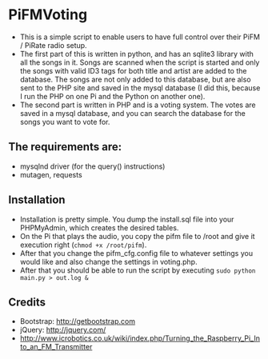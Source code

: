 PiFMVoting
==========

- This is a simple script to enable users to have full control over their PiFM / PiRate radio setup. 
- The first part of this is written in python, and has an sqlite3 library with all the songs in it. Songs are scanned when the script is started and only the songs with valid ID3 tags for both title and artist are added to the database. The songs are not only added to this database, but are also sent to the PHP site and saved in the mysql database (I did this, because I run the PHP on one Pi and the Python on another one).
- The second part is written in PHP and is a voting system. The votes are saved in a mysql database, and you can search the database for the songs you want to vote for. 

The requirements are:
---------------------
- mysqlnd driver (for the query() instructions)
- mutagen, requests

Installation
------------
- Installation is pretty simple. You dump the install.sql file into your PHPMyAdmin, which creates the desired tables. 
- On the Pi that plays the audio, you copy the pifm file to /root and give it execution right (`chmod +x /root/pifm`). 
- After that you change the pifm_cfg.config file to whatever settings you would like and also change the settings in voting.php.
- After that you should be able to run the script by executing `sudo python main.py > out.log &`

Credits
-------
- Bootstrap: http://getbootstrap.com
- jQuery: http://jquery.com/
- http://www.icrobotics.co.uk/wiki/index.php/Turning_the_Raspberry_Pi_Into_an_FM_Transmitter
